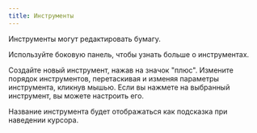 ```yaml
---
title: Инструменты
---
```


Инструменты могут редактировать бумагу.

Используйте боковую панель, чтобы узнать больше о инструментах.

Создайте новый инструмент, нажав на значок "плюс". Измените порядок инструментов, перетаскивая и изменяя параметры инструмента, кликнув мышью.
Если вы нажмете на выбранный инструмент, вы можете настроить его.

Название инструмента будет отображаться как подсказка при наведении курсора.
